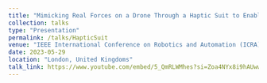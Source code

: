 ```yaml
---
title: "Mimicking Real Forces on a Drone Through a Haptic Suit to Enable Cost-Effective Validation"
collection: talks
type: "Presentation"
permalink: /talks/HapticSuit
venue: "IEEE International Conference on Robotics and Automation (ICRA) 2023"
date: 2023-05-29
location: "London, United Kingdoms"
talk_link: https://www.youtube.com/embed/5_QmRLWMhes?si=Zoa4NYx8i9hAUwwp
---
```

